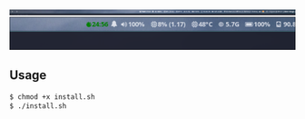![Waybar](screenshot/waybar.jpg)
![Waybar](screenshot/waybar-pomodoro.jpg)

## Usage 

```
$ chmod +x install.sh 
$ ./install.sh 

```
